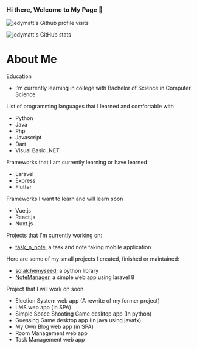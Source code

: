 ### Hi there, Welcome to My Page 👋

![jedymatt's Github profile visits](https://komarev.com/ghpvc/?username=jedymatt)

![jedymatt's GitHub stats](https://github-readme-stats.vercel.app/api?username=jedymatt&theme=synthwave&show_icons=true)

# About Me

Education

- I’m currently learning in college with Bachelor of Science in Computer Science


List of programming languages that I learned and comfortable with

- Python
- Java
- Php
- Javascript
- Dart
- Visual Basic .NET

Frameworks that I am currently learning or have learned

- Laravel
- Express
- Flutter

Frameworks I want to learn and will learn soon

- Vue.js
- React.js
- Nuxt.js

Projects that I'm currently working on:

- [task_n_note](https://github.com/jedymatt/task_n_note), a task and note taking mobile application

Here are some of my small projects I created, finished or maintained:

- [sqlalchemyseed](https://github.com/jedymatt/sqlalchemyseed), a python library
- [NoteManager](https://github.com/jedymatt/NoteManager), a simple web app using laravel 8


Project that I will work on soon

- Election System web app (A rewrite of my former project)
- LMS web app (in SPA)
- Simple Space Shooting Game desktop app (In python)
- Guessing Game desktop app (In java using javafx)
- My Own Blog web app (in SPA)
- Room Management web app
- Task Management web app

<!--
**jedymatt/jedymatt** is a ✨ _special_ ✨ repository because its `README.md` (this file) appears on your GitHub profile.

Here are some ideas to get you started:

- 🔭 I’m currently working on ...
- 🌱 I’m currently learning ...
- 👯 I’m looking to collaborate on ...
- 🤔 I’m looking for help with ...
- 💬 Ask me about ...
- 📫 How to reach me: ...
- 😄 Pronouns: ...
- ⚡ Fun fact: ...
-->
